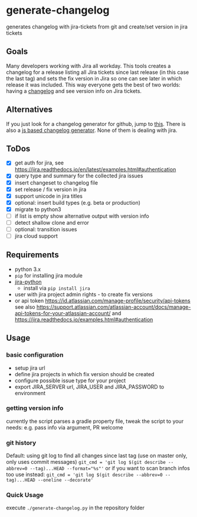 # generate-changelog
generates changelog with jira-tickets from git and
create/set version in jira tickets

## Goals
Many developers working with Jira all workday. This tools creates a changelog
for a release listing all Jira tickets since last release (in this case the
last tag) and sets the fix version in Jira so one can see later in which
release it was included. This way everyone gets the best of two worlds:
having a [changelog][1] and see version info on Jira tickets.

## Alternatives
If you just look for a changelog generator for github, jump to [this](https://github.com/github-changelog-generator/github-changelog-generator).
There is also a [js based changelog generator](https://github.com/lob/generate-changelog).
None of them is dealing with jira.

## ToDos
- [x] get auth for jira, see https://jira.readthedocs.io/en/latest/examples.html#authentication
- [x] query type and summary for the collected jira issues
- [x] insert changeset to changelog file
- [x] set release / fix version in jira
- [x] support unicode in jira titles
- [x] optional: insert build types (e.g. beta or production)
- [x] migrate to python3
- [ ] if list is empty show alternative output with version info
- [ ] detect shallow clone and error
- [ ] optional: transition issues
- [ ] jira cloud support

## Requirements
- python 3.x
- `pip` for installing jira module
- [jira-python](https://github.com/pycontribs/jira)
    - install via `pip install jira`
- user with jira project admin rights - to create fix versions
- or api token https://id.atlassian.com/manage-profile/security/api-tokens
  see also https://support.atlassian.com/atlassian-account/docs/manage-api-tokens-for-your-atlassian-account/
  and https://jira.readthedocs.io/examples.html#authentication

## Usage

### basic configuration
- setup jira url
- define jira projects in which fix version should be created
- configure possible issue type for your project
- export JIRA_SERVER url, JIRA_USER and JIRA_PASSWORD to environment


### getting version info
currently the script parses a gradle property file, tweak the script to your needs: e.g. pass info via argument, PR
welcome

### git history
Default: using git log to find all changes since last tag (use on master only, only uses commit messages)
`git_cmd = 'git log $(git describe --abbrev=0 --tag)...HEAD --format="%s"'`
or if you want to scan branch infos too use instead:
`git_cmd = 'git log $(git describe --abbrev=0 --tag)...HEAD --oneline --decorate'`

### Quick Usage
execute `./generate-changelog.py` in the repository folder


[1]: https://keepachangelog.com/en/1.0.0/

